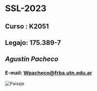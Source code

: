 # SSL-2023
## Curso : **K2051**
## Legajo: **175.389-7**
## ***Agustin Pacheco***
### E-mail: [Wpacheco@frba.utn.edu.ar](mailto:Wpacheco@frba.utn.edu.ar)
![Paisaje](https://w0.peakpx.com/wallpaper/588/366/HD-wallpaper-anime-landscape-scenery-clouds-anime.jpg "Sintaxis y semantica de los lenguajes")
